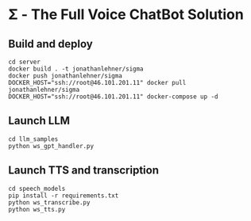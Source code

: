 # Σ - The Full Voice ChatBot Solution

## Build and deploy

    cd server
    docker build . -t jonathanlehner/sigma
    docker push jonathanlehner/sigma
    DOCKER_HOST="ssh://root@46.101.201.11" docker pull jonathanlehner/sigma
    DOCKER_HOST="ssh://root@46.101.201.11" docker-compose up -d

## Launch LLM

    cd llm_samples
    python ws_gpt_handler.py

## Launch TTS and transcription

    cd speech_models
    pip install -r requirements.txt
    python ws_transcribe.py
    python ws_tts.py
